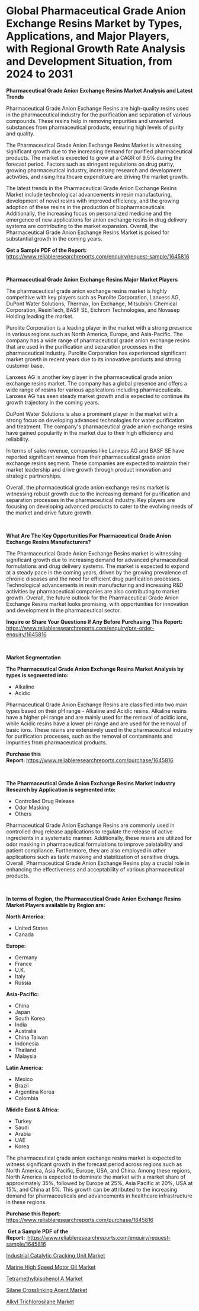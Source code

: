 <p><h1>Global Pharmaceutical Grade Anion Exchange Resins Market by Types, Applications, and Major Players, with Regional Growth Rate Analysis and Development Situation, from 2024 to 2031</h1></p><p><strong>Pharmaceutical Grade Anion Exchange Resins Market Analysis and Latest Trends</strong></p>
<p><p>Pharmaceutical Grade Anion Exchange Resins are high-quality resins used in the pharmaceutical industry for the purification and separation of various compounds. These resins help in removing impurities and unwanted substances from pharmaceutical products, ensuring high levels of purity and quality.</p><p>The Pharmaceutical Grade Anion Exchange Resins Market is witnessing significant growth due to the increasing demand for purified pharmaceutical products. The market is expected to grow at a CAGR of 9.5% during the forecast period. Factors such as stringent regulations on drug purity, growing pharmaceutical industry, increasing research and development activities, and rising healthcare expenditure are driving the market growth.</p><p>The latest trends in the Pharmaceutical Grade Anion Exchange Resins Market include technological advancements in resin manufacturing, development of novel resins with improved efficiency, and the growing adoption of these resins in the production of biopharmaceuticals. Additionally, the increasing focus on personalized medicine and the emergence of new applications for anion exchange resins in drug delivery systems are contributing to the market expansion. Overall, the Pharmaceutical Grade Anion Exchange Resins Market is poised for substantial growth in the coming years.</p></p>
<p><strong>Get a Sample PDF of the Report:&nbsp;</strong> <a href="https://www.reliableresearchreports.com/enquiry/request-sample/1645816">https://www.reliableresearchreports.com/enquiry/request-sample/1645816</a></p>
<p>&nbsp;</p>
<p><strong>Pharmaceutical Grade Anion Exchange Resins Major Market Players</strong></p>
<p><p>The pharmaceutical grade anion exchange resins market is highly competitive with key players such as Purolite Corporation, Lanxess AG, DuPont Water Solutions, Thermax, Ion Exchange, Mitsubishi Chemical Corporation, ResinTech, BASF SE, Eichrom Technologies, and Novasep Holding leading the market. </p><p>Purolite Corporation is a leading player in the market with a strong presence in various regions such as North America, Europe, and Asia-Pacific. The company has a wide range of pharmaceutical grade anion exchange resins that are used in the purification and separation processes in the pharmaceutical industry. Purolite Corporation has experienced significant market growth in recent years due to its innovative products and strong customer base.</p><p>Lanxess AG is another key player in the pharmaceutical grade anion exchange resins market. The company has a global presence and offers a wide range of resins for various applications including pharmaceuticals. Lanxess AG has seen steady market growth and is expected to continue its growth trajectory in the coming years.</p><p>DuPont Water Solutions is also a prominent player in the market with a strong focus on developing advanced technologies for water purification and treatment. The company's pharmaceutical grade anion exchange resins have gained popularity in the market due to their high efficiency and reliability.</p><p>In terms of sales revenue, companies like Lanxess AG and BASF SE have reported significant revenue from their pharmaceutical grade anion exchange resins segment. These companies are expected to maintain their market leadership and drive growth through product innovation and strategic partnerships.</p><p>Overall, the pharmaceutical grade anion exchange resins market is witnessing robust growth due to the increasing demand for purification and separation processes in the pharmaceutical industry. Key players are focusing on developing advanced products to cater to the evolving needs of the market and drive future growth.</p></p>
<p>&nbsp;</p>
<p><strong>What Are The Key Opportunities For Pharmaceutical Grade Anion Exchange Resins Manufacturers?</strong></p>
<p><p>The Pharmaceutical Grade Anion Exchange Resins market is witnessing significant growth due to increasing demand for advanced pharmaceutical formulations and drug delivery systems. The market is expected to expand at a steady pace in the coming years, driven by the growing prevalence of chronic diseases and the need for efficient drug purification processes. Technological advancements in resin manufacturing and increasing R&D activities by pharmaceutical companies are also contributing to market growth. Overall, the future outlook for the Pharmaceutical Grade Anion Exchange Resins market looks promising, with opportunities for innovation and development in the pharmaceutical sector.</p></p>
<p><strong>Inquire or Share Your Questions If Any Before Purchasing This Report:</strong> <a href="https://www.reliableresearchreports.com/enquiry/pre-order-enquiry/1645816">https://www.reliableresearchreports.com/enquiry/pre-order-enquiry/1645816</a></p>
<p>&nbsp;</p>
<p><strong>Market Segmentation</strong></p>
<p><strong>The Pharmaceutical Grade Anion Exchange Resins Market Analysis by types is segmented into:</strong></p>
<p><ul><li>Alkaline</li><li>Acidic</li></ul></p>
<p><p>Pharmaceutical Grade Anion Exchange Resins are classified into two main types based on their pH range - Alkaline and Acidic resins. Alkaline resins have a higher pH range and are mainly used for the removal of acidic ions, while Acidic resins have a lower pH range and are used for the removal of basic ions. These resins are extensively used in the pharmaceutical industry for purification processes, such as the removal of contaminants and impurities from pharmaceutical products.</p></p>
<p><strong>Purchase this Report:&nbsp;</strong><a href="https://www.reliableresearchreports.com/purchase/1645816">https://www.reliableresearchreports.com/purchase/1645816</a></p>
<p>&nbsp;</p>
<p><strong>The Pharmaceutical Grade Anion Exchange Resins Market Industry Research by Application is segmented into:</strong></p>
<p><ul><li>Controlled Drug Release</li><li>Odor Masking</li><li>Others</li></ul></p>
<p><p>Pharmaceutical Grade Anion Exchange Resins are commonly used in controlled drug release applications to regulate the release of active ingredients in a systematic manner. Additionally, these resins are utilized for odor masking in pharmaceutical formulations to improve palatability and patient compliance. Furthermore, they are also employed in other applications such as taste masking and stabilization of sensitive drugs. Overall, Pharmaceutical Grade Anion Exchange Resins play a crucial role in enhancing the effectiveness and acceptability of various pharmaceutical products.</p></p>
<p>&nbsp;</p>
<p><strong>In terms of Region, the Pharmaceutical Grade Anion Exchange Resins Market Players available by Region are:</strong></p>
<p>
    <p> <strong> North America: </strong>
        <ul>
            <li>United States</li>
            <li>Canada</li>
        </ul>
        </p> 
    <p> <strong> Europe: </strong>
        <ul>
            <li>Germany</li>
            <li>France</li>
            <li>U.K.</li>
            <li>Italy</li>
            <li>Russia</li>
        </ul>
        </p> 
    <p> <strong> Asia-Pacific: </strong>
        <ul>
            <li>China</li>
            <li>Japan</li>
            <li>South Korea</li>
            <li>India</li>
            <li>Australia</li>
            <li>China Taiwan</li>
            <li>Indonesia</li>
            <li>Thailand</li>
            <li>Malaysia</li>
        </ul>
        </p> 
    <p> <strong> Latin America: </strong>
        <ul>
            <li>Mexico</li>
            <li>Brazil</li>
            <li>Argentina Korea</li>
            <li>Colombia</li>
        </ul>
        </p> 
    <p> <strong> Middle East & Africa: </strong>
        <ul>
            <li>Turkey</li>
            <li>Saudi</li>
            <li>Arabia</li>
            <li>UAE</li>
            <li>Korea</li>
        </ul>
    </p>
    </p>
<p><p>The pharmaceutical grade anion exchange resins market is expected to witness significant growth in the forecast period across regions such as North America, Asia Pacific, Europe, USA, and China. Among these regions, North America is expected to dominate the market with a market share of approximately 35%, followed by Europe at 25%, Asia Pacific at 20%, USA at 15%, and China at 5%. This growth can be attributed to the increasing demand for pharmaceuticals and advancements in healthcare infrastructure in these regions.</p></p>
<p><strong>Purchase this Report: </strong><a href="https://www.reliableresearchreports.com/purchase/1645816">https://www.reliableresearchreports.com/purchase/1645816</a></p>
<p>&nbsp;<strong>Get a Sample PDF of the Report:&nbsp;&nbsp;</strong><a href="https://www.reliableresearchreports.com/enquiry/request-sample/1645816">https://www.reliableresearchreports.com/enquiry/request-sample/1645816</a></p>
<p><strong></strong></p>
<p><p><a href="https://artistic-helicopter-ca9.notion.site/Industrial-Catalytic-Cracking-Unit-Market-Size-Evaluating-its-Market-Trends-Growth-and-Projection-417c6c090e954ecd9fc5b0887ebe4fd6">Industrial Catalytic Cracking Unit Market</a></p><p><a href="https://valiant-lunge-8fe.notion.site/Marine-High-Speed-Motor-Oil-Market-Size-Market-Trends-and-Growth-Outlook-forecasted-for-period-fro-d685f8c07cd94c22b2d1291949677ce2">Marine High Speed Motor Oil Market</a></p><p><a href="https://picayune-night-cbd.notion.site/Tetramethylbisphenol-A-Market-Size-Share-Trends-Analysis-Report-By-Material-By-Type-By-End-user-2f091459302a41ba9390ceb74750abad">Tetramethylbisphenol A Market</a></p><p><a href="https://view.publitas.com/reportprime-1/silane-crosslinking-agent-market-size-and-examines-its-market-scope-with-a-primary-focus-on-growth-opportunities-and-forecasted-trends-spanning-from-2024-to-2031/">Silane Crosslinking Agent Market</a></p><p><a href="https://view.publitas.com/reportprime-1/alkyl-trichlorosilane-market-dynamics-2024-2031-also-about-its-market-trends-projections-and-opportunities/">Alkyl Trichlorosilane Market</a></p></p>